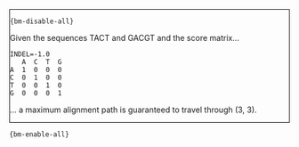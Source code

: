 <div style="border:1px solid black;">

`{bm-disable-all}`

Given the sequences TACT and GACGT and the score matrix...

```
INDEL=-1.0
   A  C  T  G
A  1  0  0  0
C  0  1  0  0
T  0  0  1  0
G  0  0  0  1

````

... a maximum alignment path is guaranteed to travel through (3, 3).

</div>

`{bm-enable-all}`

